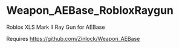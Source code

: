 # Weapon_AEBase_RobloxRaygun
Roblox XLS Mark II Ray Gun for AEBase

Requires https://github.com/Zinlock/Weapon_AEBase
